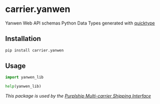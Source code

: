 # carrier.yanwen

Yanwen Web API schemas Python Data Types generated with [quicktype](https://github.com/quicktype/quicktype)

## Installation

```bash
pip install carrier.yanwen
```

## Usage

```python
import yanwen_lib

help(yanwen_lib)
```

*This package is used by the [Purplship Multi-carrier Shipping Interface](https://github.com/PurplShip/karrio)*
